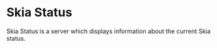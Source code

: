 Skia Status
===========

Skia Status is a server which displays information about the current Skia status.
